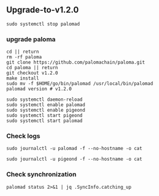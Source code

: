## Upgrade-to-v1.2.0
```
sudo systemctl stop palomad
```

### upgrade paloma
```
cd || return
rm -rf paloma
git clone https://github.com/palomachain/paloma.git
cd paloma || return
git checkout v1.2.0
make install
sudo mv -f $HOME/go/bin/palomad /usr/local/bin/palomad
palomad version # v1.2.0
```
```
sudo systemctl daemon-reload
sudo systemctl enable palomad
sudo systemctl enable pigeond
sudo systemctl start pigeond
sudo systemctl start palomad
```
### Check logs
```
sudo journalctl -u palomad -f --no-hostname -o cat
```
```
sudo journalctl -u pigeond -f --no-hostname -o cat
```
### Check synchronization
```
palomad status 2>&1 | jq .SyncInfo.catching_up
```
